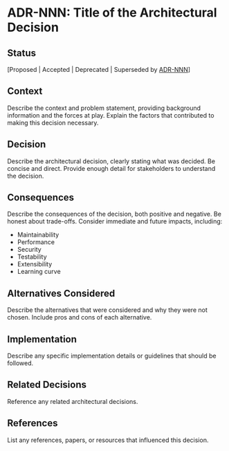 # ADR-NNN: Title of the Architectural Decision

## Status

[Proposed | Accepted | Deprecated | Superseded by [ADR-NNN](link-to-adr)]

## Context

Describe the context and problem statement, providing background information and the forces at play. Explain the factors that contributed to making this decision necessary.

## Decision

Describe the architectural decision, clearly stating what was decided. Be concise and direct. Provide enough detail for stakeholders to understand the decision.

## Consequences

Describe the consequences of the decision, both positive and negative. Be honest about trade-offs. Consider immediate and future impacts, including:

- Maintainability
- Performance
- Security
- Testability
- Extensibility
- Learning curve

## Alternatives Considered

Describe the alternatives that were considered and why they were not chosen. Include pros and cons of each alternative.

## Implementation

Describe any specific implementation details or guidelines that should be followed.

## Related Decisions

Reference any related architectural decisions.

## References

List any references, papers, or resources that influenced this decision.
